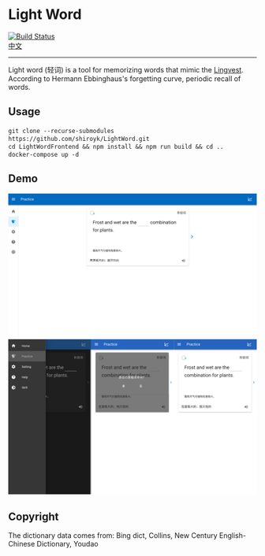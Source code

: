 # Light Word

[![Build Status](https://travis-ci.com/shiroyk/LightWord.svg?branch=master)](https://travis-ci.com/shiroyk/LightWord)<br/>
[中文](README.zh_CN.md)

***
Light word (轻词) is a tool for memorizing words that mimic the [Lingvest](https://lingvist.com/).
According to Hermann Ebbinghaus's forgetting curve, periodic recall of words.

## Usage

```
git clone --recurse-submodules https://github.com/shiroyk/LightWord.git
cd LightWordFrontend && npm install && npm run build && cd ..
docker-compose up -d
```

## Demo
![](demo/demo1.png)
![](demo/demo2.png)

## Copyright
The dictionary data comes from: Bing dict, Collins, New Century English-Chinese Dictionary, Youdao